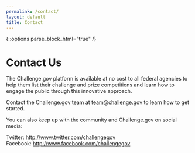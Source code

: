 ```yaml
---
permalink: /contact/
layout: default
title: Contact
---
```


{::options parse_block_html="true" /}
<div class="grid-container usa-prose">
<div class="grid-row  padding-x-8 margin-bottom-4">

# Contact Us

The Challenge.gov platform is available at no cost to all federal agencies to help them list their challenge and prize competitions and learn how to engage the public through this innovative approach.

Contact the Challenge.gov team at [team@challenge.gov](mailto:team@challenge.gov) to learn how to get started. 

You can also keep up with the community and Challenge.gov on social media:<br />

Twitter: <a href="http://www.twitter.com/challengegov" target="_blank" rel="noopener">http://www.twitter.com/challengegov</a><br />
Facebook: <a href="http://www.facebook.com/challengegov" target="_blank" rel="noopener">http://www.facebook.com/challengegov</a>
</div>
</div>
